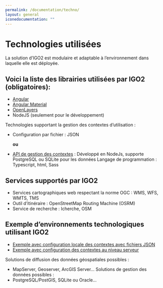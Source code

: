 ```yaml
---
permalink: /documentation/techno/
layout: general
iconedocumentation: ""
---
```


# Technologies utilisées
La solution d’IGO2 est  modulaire et adaptable à l’environnement dans laquelle elle est déployée.
## Voici la liste des librairies utilisées par IGO2 (obligatoires):
* [Angular](https://github.com/angular/angular) 
* [Angular Material](https://github.com/angular/material2)
* [OpenLayers](https://github.com/openlayers/openlayers) 
* NodeJS (seulement pour le développement)

 Technologies supportant la gestion des contextes d’utilisation :
* Configuration par fichier : JSON

   **ou**
* [API de gestion des contextes](https://github.com/infra-geo-ouverte/igo2-api) : Développé en NodeJs, supporte PostgreSQL ou  SQLite pour les données 
Langage de programmation : Typescript, html, Sass
## Services supportés par IGO2 

* Services cartographiques web respectant la norme OGC : WMS, WFS, WMTS, TMS 
* Outil d’itinéraire : OpenStreetMap Routing Machine (OSRM)
* Service de recherche : Icherche, OSM 

## Exemple d’environnements technologiques utilisant IGO2 
* [Exemple avec configuration locale des contextes avec fichiers JSON](https://raw.githubusercontent.com/infra-geo-ouverte/site-web/gh-pages/assets/img/IGO2_archiJson.png)
* [Exemple avec configuration des contextes au niveau serveur](https://raw.githubusercontent.com/infra-geo-ouverte/site-web/gh-pages/assets/img/IGO2_archi_Authentification.png)
      
Solutions de diffusion des données géospatiales possibles :
* MapServer, Geoserver, ArcGIS Server...
Solutions de gestion des données  possibles  :
* PostgreSQL/PostGIS,  SQLite ou Oracle...

